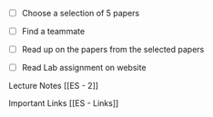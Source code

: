 - [ ] Choose a selection of 5 papers
- [ ] Find a teammate
- [ ] Read up on the papers from the selected papers
- [ ] Read Lab assignment on website


Lecture Notes
[[ES - 2]]

Important Links
[[ES - Links]]